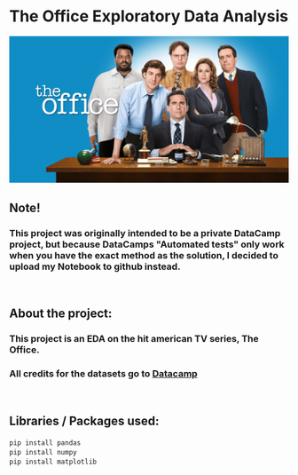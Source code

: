 # The Office Exploratory Data Analysis
![header](https://github.com/ssim3/The-Office-EDA/blob/main/office.png)

## Note!
### This project was originally intended to be a private DataCamp project, but because DataCamps "Automated tests" only work when you have the exact method as the solution, I decided to upload my Notebook to github instead.

<br>

## About the project:
### This project is an EDA on the hit american TV series, The Office. 
### All credits for the datasets go to [Datacamp](https://projects.datacamp.com/projects/1170)

<br>

## Libraries / Packages used:
` pip install pandas `
<br>
` pip install numpy `
<br>
` pip install matplotlib `

